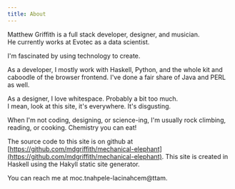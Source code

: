 ```yaml
---
title: About
---
```

<div class="boxed drop-first" >
Matthew Griffith is a full stack developer, designer, and musician.  <br />
He currently works at Evotec as a data scientist.
</div>

<span class="run-in">I'm fascinated by </span> using technology 
to create. 

As a developer, I mostly work with Haskell, Python, 
and the whole kit and caboodle of the browser frontend. I've done a fair share of Java and PERL as well.

As a designer, I love whitespace.  Probably a bit too much.  
I mean, look at this site, it's everywhere.  It's disgusting.

When I'm not coding, designing, or science-ing, 
I'm usually rock climbing, reading, or cooking.
Chemistry you can eat!

The source code to this site is on github at [https://github.com/mdgriffith/mechanical-elephant](https://github.com/mdgriffith/mechanical-elephant).  This site is created in Haskell using the Hakyll static site generator. 

You can reach me at <span class="encode">moc.tnahpele-lacinahcem@ttam</span>.

